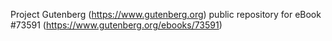 Project Gutenberg (https://www.gutenberg.org) public repository for
eBook #73591 (https://www.gutenberg.org/ebooks/73591)
